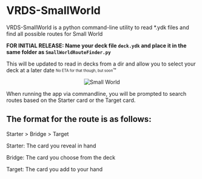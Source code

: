 # VRDS-SmallWorld 

VRDS-SmallWorld is a python command-line utility to read \*.ydk files and find all possible routes for Small World

**FOR INITIAL RELEASE: Name your deck file `deck.ydk` and place it in the same folder as `SmallWorldRouteFinder.py`**

This will be updated to read in decks from a dir and allow you to select your deck at a later date <sub><sup>No ETA for that though, but soon</sup></sub>:tm:

<p align="center">
  <img src="https://storage.googleapis.com/ygoprodeck.com/pics/89558743.jpg" alt="Small World"/>
</p>

When running the app via commandline, you will be prompted to search routes based on the Starter card or the Target card.

## The format for the route is as follows:

Starter   >   Bridge    >   Target

Starter: The card you reveal in hand

Bridge: The card you choose from the deck

Target: The card you add to your hand
